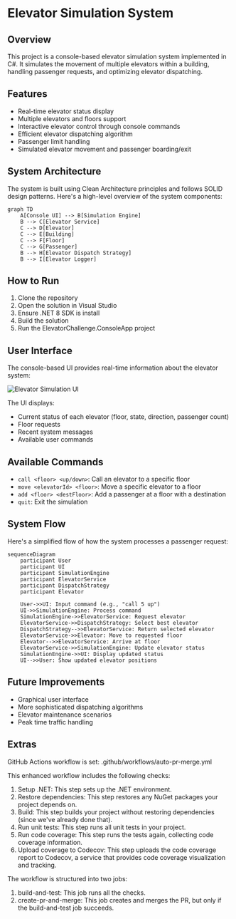 # Elevator Simulation System

## Overview
This project is a console-based elevator simulation system implemented in C#. It simulates the movement of multiple elevators within a building, handling passenger requests, and optimizing elevator dispatching.

## Features
- Real-time elevator status display
- Multiple elevators and floors support
- Interactive elevator control through console commands
- Efficient elevator dispatching algorithm
- Passenger limit handling
- Simulated elevator movement and passenger boarding/exit

## System Architecture
The system is built using Clean Architecture principles and follows SOLID design patterns. Here's a high-level overview of the system components:

```mermaid
graph TD
    A[Console UI] --> B[Simulation Engine]
    B --> C[Elevator Service]
    C --> D[Elevator]
    C --> E[Building]
    C --> F[Floor]
    C --> G[Passenger]
    B --> H[Elevator Dispatch Strategy]
    B --> I[Elevator Logger]
```

## How to Run
1. Clone the repository
2. Open the solution in Visual Studio
3. Ensure .NET 8 SDK is install
4. Build the solution
5. Run the ElevatorChallenge.ConsoleApp project

## User Interface
The console-based UI provides real-time information about the elevator system:

![Elevator Simulation UI](https://github.com/user-attachments/assets/08f86341-b255-4459-9fc6-9b2addc14250)

The UI displays:
- Current status of each elevator (floor, state, direction, passenger count)
- Floor requests
- Recent system messages
- Available user commands

## Available Commands
- `call <floor> <up/down>`: Call an elevator to a specific floor
- `move <elevatorId> <floor>`: Move a specific elevator to a floor
- `add <floor> <destFloor>`: Add a passenger at a floor with a destination
- `quit`: Exit the simulation

## System Flow
Here's a simplified flow of how the system processes a passenger request:

```mermaid
sequenceDiagram
    participant User
    participant UI
    participant SimulationEngine
    participant ElevatorService
    participant DispatchStrategy
    participant Elevator

    User->>UI: Input command (e.g., "call 5 up")
    UI->>SimulationEngine: Process command
    SimulationEngine->>ElevatorService: Request elevator
    ElevatorService->>DispatchStrategy: Select best elevator
    DispatchStrategy-->>ElevatorService: Return selected elevator
    ElevatorService->>Elevator: Move to requested floor
    Elevator-->>ElevatorService: Arrive at floor
    ElevatorService->>SimulationEngine: Update elevator status
    SimulationEngine->>UI: Display updated status
    UI-->>User: Show updated elevator positions
```

## Future Improvements
- Graphical user interface
- More sophisticated dispatching algorithms
- Elevator maintenance scenarios
- Peak time traffic handling

## Extras
GitHub Actions workflow is set: .github/workflows/auto-pr-merge.yml

This enhanced workflow includes the following checks:

1. Setup .NET: This step sets up the .NET environment.
2. Restore dependencies: This step restores any NuGet packages your project depends on.
3. Build: This step builds your project without restoring dependencies (since we've already done that).
4. Run unit tests: This step runs all unit tests in your project.
5. Run code coverage: This step runs the tests again, collecting code coverage information.
6. Upload coverage to Codecov: This step uploads the code coverage report to Codecov, a service that provides code coverage visualization and tracking.

The workflow is structured into two jobs:

1. build-and-test: This job runs all the checks.
2. create-pr-and-merge: This job creates and merges the PR, but only if the build-and-test job succeeds.
